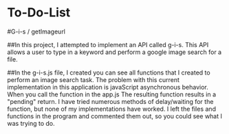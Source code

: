 # To-Do-List

#G-i-s / getImageurl

##In this project, I attempted to implement an API called g-i-s. This API allows a user to type in a keyword and perform a google image search for a file.

##In the g-i-s.js file, I created you can see all functions that I created to perform an image search task. The problem with this current implementation in this application is javaScript asynchronous behavior. When you call the function in the app.js  The resulting function results in a "pending" return. I have tried numerous methods of delay/waiting for the function, but none of my implementations have worked. I left the files and functions in the program and commented them out, so you could see what I was trying to do.  